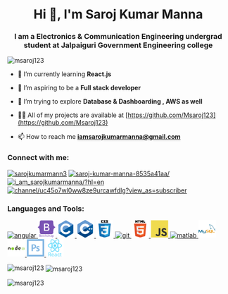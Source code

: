 <h1 align="center">Hi 👋, I'm Saroj Kumar Manna</h1>
<h3 align="center">I am a Electronics & Communication Engineering undergrad student at Jalpaiguri Government Engineering college</h3>

<p align="left"> <img src="https://komarev.com/ghpvc/?username=msaroj123&label=Profile%20views&color=0e75b6&style=flat" alt="msaroj123" /> </p>



- 🔭 I’m currently learning  **React.js**

- 👯 I’m aspiring to be a **Full stack developer**

- 🤝 I’m trying to explore **Database & Dashboarding , AWS  as well**

- 👨‍💻 All of my projects are available at [https://github.com/Msaroj123](https://github.com/Msaroj123)

- 📫 How to reach me **iamsarojkumarmanna@gmail.com**



<h3 align="left">Connect with me:</h3>
<p align="left">
<a href="https://twitter.com/sarojkumarmann3" target="blank"><img align="center" src="https://raw.githubusercontent.com/rahuldkjain/github-profile-readme-generator/master/src/images/icons/Social/twitter.svg" alt="sarojkumarmann3" height="30" width="40" /></a>
<a href="https://linkedin.com/in/saroj-kumar-manna-8535a41aa/" target="blank"><img align="center" src="https://raw.githubusercontent.com/rahuldkjain/github-profile-readme-generator/master/src/images/icons/Social/linked-in-alt.svg" alt="saroj-kumar-manna-8535a41aa/" height="30" width="40" /></a>
<a href="https://instagram.com/i_am_sarojkumarmanna/?hl=en" target="blank"><img align="center" src="https://raw.githubusercontent.com/rahuldkjain/github-profile-readme-generator/master/src/images/icons/Social/instagram.svg" alt="i_am_sarojkumarmanna/?hl=en" height="30" width="40" /></a>
<a href="https://www.youtube.com/c/channel/uc45o7wl0ww8ze9urcawfdlg?view_as=subscriber" target="blank"><img align="center" src="https://raw.githubusercontent.com/rahuldkjain/github-profile-readme-generator/master/src/images/icons/Social/youtube.svg" alt="channel/uc45o7wl0ww8ze9urcawfdlg?view_as=subscriber" height="30" width="40" /></a>
</p>

<h3 align="left">Languages and Tools:</h3>
<p align="left"> <a href="https://angular.io" target="_blank"> <img src="https://angular.io/assets/images/logos/angular/angular.svg" alt="angular" width="40" height="40"/> </a> <a href="https://getbootstrap.com" target="_blank"> <img src="https://raw.githubusercontent.com/devicons/devicon/master/icons/bootstrap/bootstrap-plain-wordmark.svg" alt="bootstrap" width="40" height="40"/> </a> <a href="https://www.cprogramming.com/" target="_blank"> <img src="https://raw.githubusercontent.com/devicons/devicon/master/icons/c/c-original.svg" alt="c" width="40" height="40"/> </a> <a href="https://www.w3schools.com/cpp/" target="_blank"> <img src="https://raw.githubusercontent.com/devicons/devicon/master/icons/cplusplus/cplusplus-original.svg" alt="cplusplus" width="40" height="40"/> </a> <a href="https://www.w3schools.com/css/" target="_blank"> <img src="https://raw.githubusercontent.com/devicons/devicon/master/icons/css3/css3-original-wordmark.svg" alt="css3" width="40" height="40"/> </a> <a href="https://git-scm.com/" target="_blank"> <img src="https://www.vectorlogo.zone/logos/git-scm/git-scm-icon.svg" alt="git" width="40" height="40"/> </a> <a href="https://www.w3.org/html/" target="_blank"> <img src="https://raw.githubusercontent.com/devicons/devicon/master/icons/html5/html5-original-wordmark.svg" alt="html5" width="40" height="40"/> </a> <a href="https://developer.mozilla.org/en-US/docs/Web/JavaScript" target="_blank"> <img src="https://raw.githubusercontent.com/devicons/devicon/master/icons/javascript/javascript-original.svg" alt="javascript" width="40" height="40"/> </a> <a href="https://www.mathworks.com/" target="_blank"> <img src="https://upload.wikimedia.org/wikipedia/commons/2/21/Matlab_Logo.png" alt="matlab" width="40" height="40"/> </a> <a href="https://www.mysql.com/" target="_blank"> <img src="https://raw.githubusercontent.com/devicons/devicon/master/icons/mysql/mysql-original-wordmark.svg" alt="mysql" width="40" height="40"/> </a> <a href="https://nodejs.org" target="_blank"> <img src="https://raw.githubusercontent.com/devicons/devicon/master/icons/nodejs/nodejs-original-wordmark.svg" alt="nodejs" width="40" height="40"/> </a> <a href="https://www.photoshop.com/en" target="_blank"> <img src="https://raw.githubusercontent.com/devicons/devicon/master/icons/photoshop/photoshop-line.svg" alt="photoshop" width="40" height="40"/> </a> <a href="https://reactjs.org/" target="_blank"> <img src="https://raw.githubusercontent.com/devicons/devicon/master/icons/react/react-original-wordmark.svg" alt="react" width="40" height="40"/> </a> </p>



<p><img align="left" src="https://github-readme-stats.vercel.app/api/top-langs?username=msaroj123&show_icons=true&locale=en&layout=compact" alt="msaroj123" /></p>

<p>&nbsp;<img align="center" src="https://github-readme-stats.vercel.app/api?username=msaroj123&show_icons=true&locale=en" alt="msaroj123" /></p>

<p><img align="center" src="https://github-readme-streak-stats.herokuapp.com/?user=msaroj123&" alt="msaroj123" /></p>
